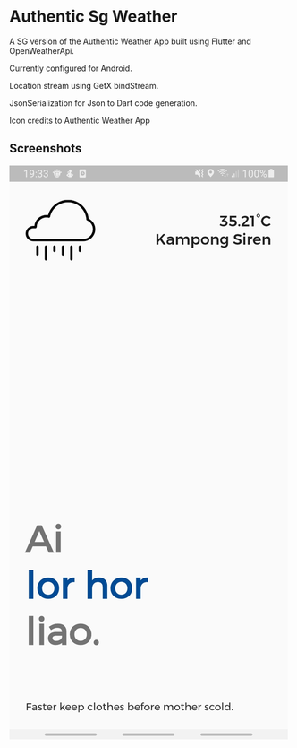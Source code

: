 # Authentic Sg Weather

A SG version of the Authentic Weather App built using Flutter and OpenWeatherApi.

Currently configured for Android.

Location stream using GetX bindStream.

JsonSerialization for Json to Dart code generation.

Icon credits to Authentic Weather App

## Screenshots
![ScreenShot](screen_captures/Screenshot_20210708-193343.jpg)
